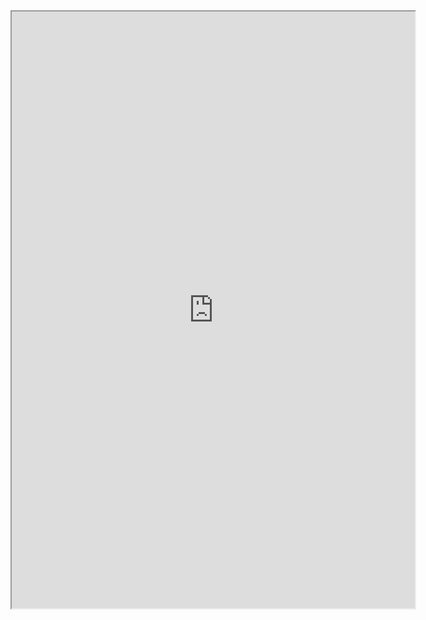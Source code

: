 <iframe src="https://public.tableau.com/views/EQIPVisuals/EQIP2014-2023?:showVizHome=no&:embed=true"
 width="645" height="955"></iframe>
